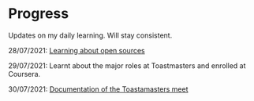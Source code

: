 # Progress
Updates on my daily learning.
Will stay consistent.

28/07/2021: [Learning about open sources](https://github.com/Anjura/OpenSources)

29/07/2021: Learnt about the major roles at Toastmasters and enrolled at Coursera.

30/07/2021: [Documentation of the Toastamasters meet](https://github.com/Anjura/ToastmastersMeet)

